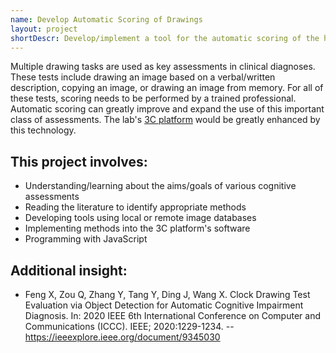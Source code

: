 ```yaml
---
name: Develop Automatic Scoring of Drawings
layout: project
shortDescr: Develop/implement a tool for the automatic scoring of the hand-drawn cognitive tests
---
```


Multiple drawing tasks are used as key assessments in clinical diagnoses. These tests include drawing an image based on a verbal/written description, copying an image, or drawing an image from memory. For all of these tests, scoring needs to be performed by a trained professional. Automatic scoring can greatly improve and expand the use of this important class of assessments. The lab's [3C platform](https://ncmlab.github.io/projects/The%203C%20Platform.html) would be greatly enhanced by this technology. 

## This project involves:
- Understanding/learning about the aims/goals of various cognitive assessments
- Reading the literature to identify appropriate methods 
- Developing tools using local or remote image databases
- Implementing methods into the 3C platform's software
- Programming with JavaScript
 
## Additional insight:
- Feng X, Zou Q, Zhang Y, Tang Y, Ding J, Wang X. Clock Drawing Test Evaluation via Object Detection for Automatic Cognitive Impairment Diagnosis. In: 2020 IEEE 6th International Conference on Computer and Communications (ICCC). IEEE; 2020:1229-1234.
-- https://ieeexplore.ieee.org/document/9345030
